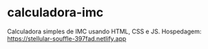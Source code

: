 # calculadora-imc
Calculadora simples de IMC usando HTML, CSS e JS.
Hospedagem: https://stellular-souffle-397fad.netlify.app 
